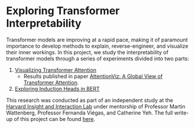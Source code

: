 # Exploring Transformer Interpretability

Transformer models are improving at a rapid pace, making it of paramount importance to develop methods to explain, reverse-engineer, and visualize their inner workings. In this project, we study the interpretability of transformer models through a series of experiments divided into two parts:

1. [Visualizing Transformer Attention](https://chenxcynthia.github.io/projects/attention/)
   - Results published in paper [AttentionViz: A Global View of Transformer Attention](https://arxiv.org/pdf/2305.03210.pdf).
3. [Exploring Induction Heads in BERT](https://chenxcynthia.github.io/projects/induction/)

<!-- (#I.-Visualizing-Transformer-Attention)
(#II.-Exploring-Induction-Heads-in-BERT) -->

This research was conducted as part of an independent study at the [Harvard Insight and Interaction Lab](https://insight.seas.harvard.edu/) under mentorship of Professor Martin Wattenberg, Professor Fernanda Viégas, and Catherine Yeh. The full write-up of this project can be found [here](Paper.pdf).



<!-- ## I. Visualizing Transformer Attention

**AttentionViz.** The self-attention mechanism in transformer models plays a critical role in helping the model learn a rich set of relationships between input elements. To assist in our understanding of attention, [Yeh et al.](https://arxiv.org/abs/2305.03210) developed [AttentionViz](http://attentionviz.com/), a tool that enables the visualization of attention patterns at a more global scale. In particular, AttentionViz introduces a technique for jointly visualizing query and key vectors—two of the core components in computing attention—in a shared embedding space. In AttentionViz, every query and key (originally a 64-dimensional vector) is projected to a 2-dimensional embedding space using t-SNE or UMAP. Queries and keys are jointly displayed on the same plot, allowing for the visualization of distinct attention patterns among queries and keys.

**Distance as a proxy for attention.** A critical idea here is that in the AttentionViz visualizations, we
want distance to be an accurate proxy for attention: high-attention query-key pairs should be closer together in the joint embeddings, a relationship depicted in Figure 1b. To optimize for this desired distance-attention
relationship, we can take a look at how attention is computed based on the q (query), k (key), and v (value)
vectors:

$$ \texttt{attention}(q, k, v) = \textrm{softmax}(\frac{qk^T}{\sqrt{d_k}})v$$

We see that attention directly corresponds to the dot product between the query and key vector. Therefore, if we are aiming for *small distance* to be a proxy for *high attention*, then we want the query-key dot product and distance to have a strong, inverse correlation. Put mathematically, we want the correlation between $\texttt{dot-product}(q, k)$ and $\texttt{distance}(q, k)$ to be as close to -1 as possible.

**Optimizing correlation.** How can we optimize the correlation between the dot product and distance between queries and keys without losing the integrity of the attention computation? Luckily, there are two ``free parameters'' when computing attention: translation and scaling. The operations of *translation* (shifting query and key vectors by a constant vector) and *scaling in opposite directions* (multiplying query vectors by $c$ and dividing key vectors by $c$) can both be performed without changing the resulting attention value. In the following experiments, we largely focus on scaling and identifying the scaling constant $c$ that provides the best correlation between dot product and distance. 

To determine the optimal value of $c$, we can define a *weighted correlation *metric that places heavier weight on query-key pairs with smaller distances, since we care most about nearby queries and keys in the joint visualization. We first computed a distance threshold $d$, defined as the 0.5 percentile value of the distance distribution within a specific attention head. For every query-key pair with distance $d_i < d$, we compute the weighted correlation as follows:

$$ \texttt{weighted-corr}(x, y, w) = \frac{\textrm{cov}(x, y; w)}{\sqrt{\textrm{cov}(x, x; w) \textrm{cov}(y, y; w)}}$$

The weights $w$ are defined as $(d - d_i)^2$ which assigns more weight to query-key pairs that are closer to one another. We then choose the value of $c$ that gives a weighted correlation closest to -1.

Building off of the weighted correlation metric, we defined a second optimization metric (*weighted correlation, scaled*) as follows. Within each scaling factor, we also kept a count of the number of instances of key-query pairs with distance less than the distance threshold. We then enumerated the number of instances across all the attention heads and normalized all weighted correlations within the scaling factor by this count. Again, we choose a value of $c$ that brings this scaled weighted correlation value closest to -1.

A final metric that we experimented with is the *ratio of the median query norm to the median key norm*. Differences in norm can cause distance and dot product to diverge from one another; as such, we reasoned that standardizing the query and key norms would bring the correlation closer. Rather than maximizing the correlation here, we simply set $c$ to be the square root of the ratio itself, as scaling by $c$ will automatically standardize the query and key norms.

For each attention head, we can thus choose the scale factors $c$ that optimize the three metrics described above. For each of the metrics, we ran experiments with constants  $c \in [0.2, 0.4, 0.8, 1, 1.25, 2.5, 5]$. Future work could explore the results of a greater range and granularity of constant values. The optimal scaling constants for each metric are displayed in the heatmaps in Figure 1 below.

## II. Exploring Induction Heads in BERT -->
